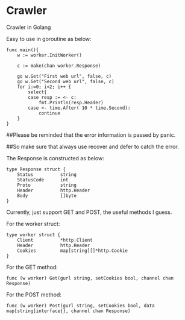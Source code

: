 # Crawler
Crawler in Golang


Easy to use in goroutine as below:
```golang
func main(){
	w := worker.InitWorker()

	c := make(chan worker.Response)

	go w.Get("First web url", false, c)
	go w.Get("Second web url", false, c)
	for i:=0; i<2; i++ {
		select{
		case resp := <- c:
			fmt.Println(resp.Header)
		case <- time.After( 10 * time.Second):
			continue
	}
}
```

##Please be reminded that the error information is passed by panic.

##So make sure that always use recover and defer to catch the error.


The Response is constructed as below:

```golang 
type Response struct {
	Status			string
	StatusCode 		int
	Proto			string
	Header 			http.Header
	Body 			[]byte	
}
```


Currently, just support GET and POST, the useful methods I guess. 

For the worker struct:
```golang
type worker struct {
	Client 			*http.Client
	Header 			http.Header
	Cookies 		map[string][]*http.Cookie
}
```

For the GET method:
```golang
func (w worker) Get(gurl string, setCookies bool, channel chan Response)
```
For the POST method:
```golang
func (w worker) Post(gurl string, setCookies bool, data map[string]interface{}, channel chan Response)
```

